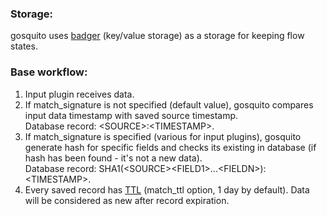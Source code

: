 ### Storage:

gosquito uses [badger](https://github.com/dgraph-io/badger) (key/value storage) as a storage for keeping flow states.  

### Base workflow:  

1. Input plugin receives data.
2. If match_signature is not specified (default value), gosquito compares input data timestamp with saved source timestamp.<br>Database record: <SOURCE\>:\<TIMESTAMP\>.
3. If match_signature is specified (various for input plugins), gosquito generate hash for specific fields and checks its existing in database (if hash has been found - it's not a new data).<br>Database record: SHA1(\<SOURCE\>\<FIELD1\>...\<FIELDN\>):\<TIMESTAMP\>.
4. Every saved record has [TTL](https://dgraph.io/docs/badger/get-started/#setting-time-to-live-ttl-and-user-metadata-on-keys) (match_ttl option, 1 day by default). Data will be considered as new after record expiration.